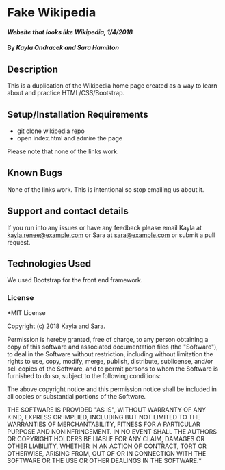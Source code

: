 # Fake Wikipedia

#### _Website that looks like Wikipedia, 1/4/2018_

#### By _**Kayla Ondracek and Sara Hamilton**_

## Description

This is a duplication of the Wikipedia home page created as a way to learn about and practice HTML/CSS/Bootstrap.

## Setup/Installation Requirements

* git clone wikipedia repo
* open index.html and admire the page

Please note that none of the links work.

## Known Bugs

None of the links work. This is intentional so stop emailing us about it.

## Support and contact details

If you run into any issues or have any feedback please email Kayla at kayla.renee@example.com or Sara at sara@example.com or submit a pull request.

## Technologies Used

We used Bootstrap for the front end framework.

### License

*MIT License

Copyright (c) 2018 Kayla and Sara.

Permission is hereby granted, free of charge, to any person obtaining a copy
of this software and associated documentation files (the "Software"), to deal
in the Software without restriction, including without limitation the rights
to use, copy, modify, merge, publish, distribute, sublicense, and/or sell
copies of the Software, and to permit persons to whom the Software is
furnished to do so, subject to the following conditions:

The above copyright notice and this permission notice shall be included in all
copies or substantial portions of the Software.

THE SOFTWARE IS PROVIDED "AS IS", WITHOUT WARRANTY OF ANY KIND, EXPRESS OR
IMPLIED, INCLUDING BUT NOT LIMITED TO THE WARRANTIES OF MERCHANTABILITY,
FITNESS FOR A PARTICULAR PURPOSE AND NONINFRINGEMENT. IN NO EVENT SHALL THE
AUTHORS OR COPYRIGHT HOLDERS BE LIABLE FOR ANY CLAIM, DAMAGES OR OTHER
LIABILITY, WHETHER IN AN ACTION OF CONTRACT, TORT OR OTHERWISE, ARISING FROM,
OUT OF OR IN CONNECTION WITH THE SOFTWARE OR THE USE OR OTHER DEALINGS IN THE
SOFTWARE.*

